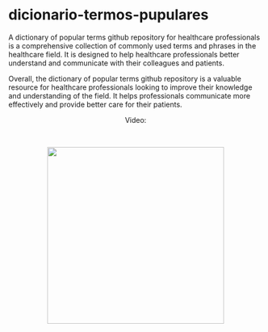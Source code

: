 # dicionario-termos-pupulares
A dictionary of popular terms github repository for healthcare professionals is a comprehensive collection of commonly used terms and phrases in the healthcare field. It is designed to help healthcare professionals better understand and communicate with their colleagues and patients.

Overall, the dictionary of popular terms github repository is a valuable resource for healthcare professionals looking to improve their knowledge and understanding of the field. It helps professionals communicate more effectively and provide better care for their patients.

<p align="center">Video:</p></br>
<p align="center">
  <img src="screen-recording.gif" width="350" style="display: block; margin: 0 auto"> </br>
</p>
